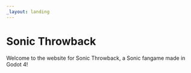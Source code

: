 ```yaml
---
_layout: landing
---
```


# Sonic Throwback

Welcome to the website for Sonic Throwback, a Sonic fangame made in Godot 4!